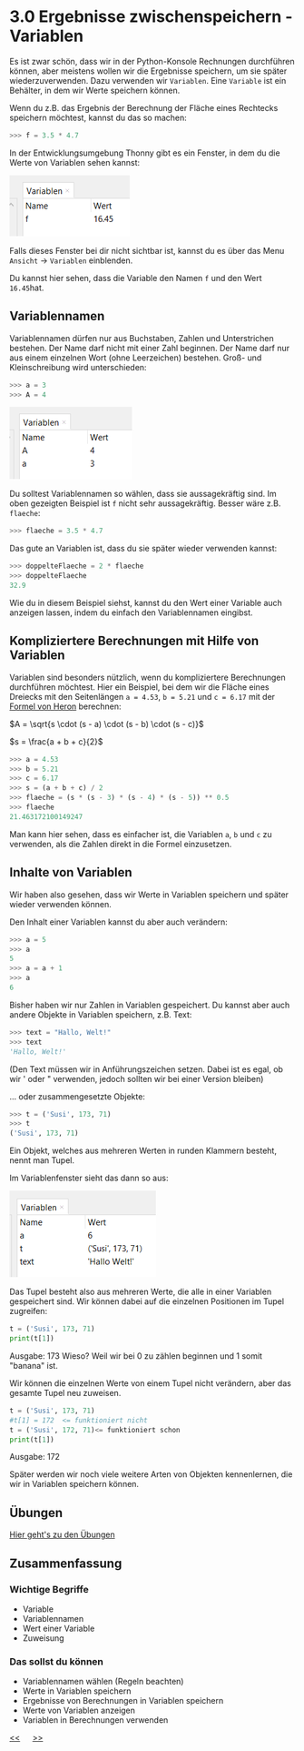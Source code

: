 # 3.0 Ergebnisse zwischenspeichern - Variablen

Es ist zwar schön, dass wir in der Python-Konsole Rechnungen durchführen können, 
aber meistens wollen wir die Ergebnisse speichern, 
um sie später wiederzuverwenden. Dazu verwenden wir `Variablen`. 
Eine `Variable` ist ein Behälter, in dem wir Werte speichern können.

Wenn du z.B. das Ergebnis der Berechnung der Fläche eines Rechtecks speichern möchtest, kannst du das so machen:

```python
>>> f = 3.5 * 4.7
```

In der Entwicklungsumgebung Thonny gibt es ein Fenster, in dem du die Werte von Variablen sehen kannst:

![VariablenFenster.png](../img/03.0/VariablenFenster.png)

Falls dieses Fenster bei dir nicht sichtbar ist, 
kannst du es über das Menu `Ansicht` -> `Variablen` einblenden.

Du kannst hier sehen, dass die Variable den Namen `f` und den Wert `16.45`hat.

## Variablennamen

Variablennamen dürfen nur aus Buchstaben, Zahlen und Unterstrichen bestehen.
Der Name darf nicht mit einer Zahl beginnen.
Der Name darf nur aus einem einzelnen Wort (ohne Leerzeichen) bestehen.
Groß- und Kleinschreibung wird unterschieden:

```python
>>> a = 3
>>> A = 4
```

![Variablenfenster2.png](../img/03.0/Variablenfenster2.png)

Du solltest Variablennamen so wählen, dass sie aussagekräftig sind. 
Im oben gezeigten Beispiel ist `f` nicht sehr aussagekräftig.
Besser wäre z.B. `flaeche`:

```python
>>> flaeche = 3.5 * 4.7
```

Das gute an Variablen ist, dass du sie später wieder verwenden kannst:

```python
>>> doppelteFlaeche = 2 * flaeche
>>> doppelteFlaeche
32.9
```

Wie du in diesem Beispiel siehst, kannst du den Wert einer Variable auch anzeigen lassen, indem du einfach den Variablennamen eingibst.

## Kompliziertere Berechnungen mit Hilfe von Variablen

Variablen sind besonders nützlich, wenn du kompliziertere Berechnungen durchführen möchtest.
Hier ein Beispiel, bei dem wir die Fläche eines Dreiecks mit den Seitenlängen 
`a = 4.53`, `b = 5.21` und `c = 6.17` mit der 
[Formel von Heron](https://www.arndt-bruenner.de/mathe/9/herondreieck.htm) berechnen:

$A = \sqrt{s \cdot (s - a) \cdot (s - b) \cdot (s - c)}$

$s = \frac{a + b + c}{2}$

```python
>>> a = 4.53
>>> b = 5.21
>>> c = 6.17
>>> s = (a + b + c) / 2
>>> flaeche = (s * (s - 3) * (s - 4) * (s - 5)) ** 0.5
>>> flaeche
21.463172100149247
```

Man kann hier sehen, dass es einfacher ist, die Variablen `a`, `b` und `c` zu verwenden, 
als die Zahlen direkt in die Formel einzusetzen.

## Inhalte von Variablen

Wir haben also gesehen, dass wir Werte in Variablen speichern und später wieder verwenden können.

Den Inhalt einer Variablen kannst du aber auch verändern:

```python
>>> a = 5
>>> a
5
>>> a = a + 1
>>> a
6
``` 

Bisher haben wir nur Zahlen in Variablen gespeichert.
Du kannst aber auch andere Objekte in Variablen speichern, z.B. Text:

```python
>>> text = "Hallo, Welt!"
>>> text
'Hallo, Welt!'
``` 
(Den Text müssen wir in Anführungszeichen setzen. Dabei ist es egal, ob wir ' oder " verwenden, jedoch sollten wir bei einer Version bleiben)

... oder zusammengesetzte Objekte:

```python
>>> t = ('Susi', 173, 71)
>>> t
('Susi', 173, 71)
```

Ein Objekt, welches aus mehreren Werten in runden Klammern besteht, nennt man Tupel.

Im Variablenfenster sieht das dann so aus:

![Variablenfenster3.png](../img/03.0/Variablenfenster3.png)

Das Tupel besteht also aus mehreren Werte, die alle in einer Variablen gespeichert sind.
Wir können dabei auf die einzelnen Positionen im Tupel zugreifen:

```python
t = ('Susi', 173, 71)
print(t[1])
```
Ausgabe: 173 
Wieso? Weil wir bei 0 zu zählen beginnen und 1 somit "banana" ist.

Wir können die einzelnen Werte von einem Tupel nicht verändern, aber das gesamte Tupel neu zuweisen.

```python
t = ('Susi', 173, 71)
#t[1] = 172  <= funktioniert nicht
t = ('Susi', 172, 71)<= funktioniert schon
print(t[1])
```
Ausgabe: 172

Später werden wir noch viele weitere Arten von Objekten kennenlernen, die wir in Variablen speichern können.

## Übungen
[Hier geht's zu den Übungen](../uebungen/UE_03.0_Variablen.md)

## Zusammenfassung
### Wichtige Begriffe
- Variable
- Variablennamen
- Wert einer Variable
- Zuweisung

### Das sollst du können
- Variablennamen wählen (Regeln beachten)
- Werte in Variablen speichern
- Ergebnisse von Berechnungen in Variablen speichern
- Werte von Variablen anzeigen
- Variablen in Berechnungen verwenden


[<<](02.1_PythonAlsTaschenrechner.md) &emsp; [>>](03.1_Datentypen.md)
